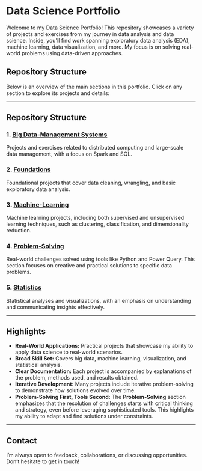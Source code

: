 # Data Science Portfolio

Welcome to my Data Science Portfolio! This repository showcases a variety of projects and exercises from my journey in data analysis and data science. Inside, you'll find work spanning exploratory data analysis (EDA), machine learning, data visualization, and more. My focus is on solving real-world problems using data-driven approaches.

## Repository Structure

Below is an overview of the main sections in this portfolio. Click on any section to explore its projects and details:

---

## Repository Structure

### 1. **[Big Data-Management Systems](./Big-Data-Management-Systems/)** 
   Projects and exercises related to distributed computing and large-scale data management, with a focus on Spark and SQL.

### 2. **[Foundations](./Foundations/)**
   Foundational projects that cover data cleaning, wrangling, and basic exploratory data analysis.

### 3. **[Machine-Learning](./Machine-Learning/)** 
   Machine learning projects, including both supervised and unsupervised learning techniques, such as clustering, classification, and dimensionality reduction.

### 4. **[Problem-Solving](./Problem-Solving/)** 
   Real-world challenges solved using tools like Python and Power Query. This section focuses on creative and practical solutions to specific data problems.

### 5. **[Statistics](./Statistics/)** 
Statistical analyses and visualizations, with an emphasis on understanding and communicating insights effectively.

---

## Highlights

- **Real-World Applications:** Practical projects that showcase my ability to apply data science to real-world scenarios.
- **Broad Skill Set:** Covers big data, machine learning, visualization, and statistical analysis.
- **Clear Documentation:** Each project is accompanied by explanations of the problem, methods used, and results obtained.
- **Iterative Development:** Many projects include iterative problem-solving to demonstrate how solutions evolved over time.
- **Problem-Solving First, Tools Second:** The **Problem-Solving** section emphasizes that the resolution of challenges starts with critical thinking and strategy, even before leveraging sophisticated tools. This highlights my ability to adapt and find solutions under constraints.


---

## Contact
I’m always open to feedback, collaborations, or discussing opportunities. Don’t hesitate to get in touch!
